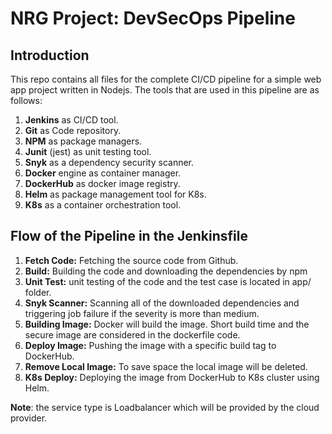 # NRG Project: DevSecOps Pipeline

## Introduction
This repo contains all files for the complete CI/CD pipeline for a simple web app project written in Nodejs. 
The tools that are used in this pipeline are as follows:

1. **Jenkins** as CI/CD tool.
2. **Git** as Code repository.
3. **NPM** as package managers.
4. **Junit** (jest) as unit testing tool.
5. **Snyk** as a dependency security scanner.
6. **Docker** engine as container manager.
7. **DockerHub** as docker image registry.
8. **Helm** as package management tool for K8s.
9. **K8s** as a container orchestration tool.


## Flow of the Pipeline in the Jenkinsfile

1. **Fetch Code:** Fetching the source code from Github.
2. **Build:** Building the code and downloading the dependencies by npm
3. **Unit Test:** unit testing of the code and the test case is located in app/ folder.
4. **Snyk Scanner:** Scanning all of the downloaded dependencies and triggering job failure if the severity is more than medium.
5. **Building Image:** Docker will build the image. Short build time and the secure image are considered in the dockerfile code.
6. **Deploy Image:** Pushing the image with a specific build tag to DockerHub.
7. **Remove Local Image:** To save space the local image will be deleted.
8. **K8s Deploy:** Deploying the image from DockerHub to K8s cluster using Helm.

**Note**: the service type is Loadbalancer which will be provided by the cloud provider.
